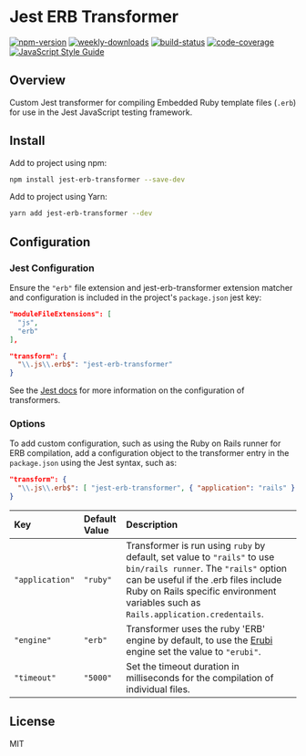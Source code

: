 # Jest ERB Transformer

[![npm-version](https://img.shields.io/npm/v/jest-erb-transformer.svg?color=blueviolet&style=flat-square)](https://www.npmjs.com/package/jest-erb-transformer) [![weekly-downloads](https://img.shields.io/npm/dw/jest-erb-transformer.svg?style=flat-square)](https://www.npmjs.com/package/jest-erb-transformer) [![build-status](https://img.shields.io/travis/com/cpcwood/jest-erb-transformer.svg?style=flat-square)](https://travis-ci.com/github/cpcwood/jest-erb-transformer) [![code-coverage](https://img.shields.io/coveralls/github/cpcwood/jest-erb-transformer.svg?style=flat-square)](https://coveralls.io/github/cpcwood/jest-erb-transformer) [![JavaScript Style Guide](https://img.shields.io/badge/code_style-standard-brightgreen.svg?style=flat-square)](https://standardjs.com)

## Overview 

Custom Jest transformer for compiling Embedded Ruby template files (```.erb```) for use in the Jest JavaScript testing framework.

## Install

Add to project using npm:

```sh
npm install jest-erb-transformer --save-dev
```

Add to project using Yarn:

```sh
yarn add jest-erb-transformer --dev
```

## Configuration

### Jest Configuration

Ensure the ```"erb"``` file extension and jest-erb-transformer extension matcher and configuration is included in the project's ```package.json``` jest key:

```json
"moduleFileExtensions": [
  "js",
  "erb"
],
```

```json
"transform": {
  "\\.js\\.erb$": "jest-erb-transformer"
}
```

See the [Jest docs](https://jestjs.io/docs/en/configuration#transform-objectstring-pathtotransformer--pathtotransformer-object) for more information on the configuration of transformers.

### Options

To add custom configuration, such as using the Ruby on Rails runner for ERB compilation, add a configuration object to the transformer entry in the ```package.json``` using the Jest syntax, such as:

```json
"transform": {
  "\\.js\\.erb$": [ "jest-erb-transformer", { "application": "rails" } ]
}
```

| Key | Default Value | Description |
| :--- | :--- | :--- |
| ```"application"``` | ```"ruby"``` | Transformer is run using ```ruby``` by default, set value to ```"rails"``` to use ```bin/rails runner```. The ```"rails"``` option can be useful if the .erb files include Ruby on Rails specific environment variables such as ```Rails.application.credentails```. |
| ```"engine"``` | ```"erb"``` | Transformer uses the ruby 'ERB' engine by default, to use the [Erubi](https://github.com/jeremyevans/erubi) engine set the value to ```"erubi"```. |
| ```"timeout"``` | ```"5000"``` | Set the timeout duration in milliseconds for the compilation of individual files. |

## License

MIT
